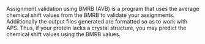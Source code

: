 Assignment validation using BMRB (AVB) is a program that uses the average chemical shift values from the BMRB to validate your assignments. Addiitionally the output files generated are formatted so as to work with APS. Thus, if your protein lacks a crystal structure, you may predict the chemical shift values using the BMRB values. 
